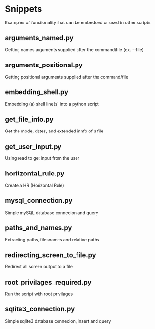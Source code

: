 # Snippets
Examples of functionality that can be embedded or used in other scripts

## arguments_named.py
Getting names arguments supplied after the command/file (ex. --file)
## arguments_positional.py
Getting positional arguments supplied after the command/file
## embedding_shell.py
Embedding (a) shell line(s) into a python script
## get_file_info.py
Get the mode, dates, and extended innfo of a file
## get_user_input.py
Using read to get input from the user
## horitzontal_rule.py
Create a HR (Horizontal Rule)
## mysql_connection.py
Simple mySQL database connecion and query
## paths_and_names.py
Extracting paths, filesnames and relative paths
## redirecting_screen_to_file.py
Redirect all screen output to a file
## root_privilages_required.py
Run the script with root privilages
## sqlite3_connection.py
Simple sqlite3 database connecion, insert and query
